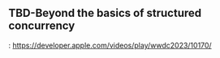 ## TBD-Beyond the basics of structured concurrency

: https://developer.apple.com/videos/play/wwdc2023/10170/